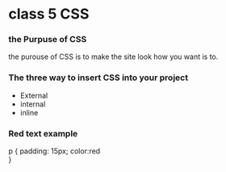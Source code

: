 # class 5 CSS 

### the Purpuse of CSS 
the purouse of CSS is to make the site look how you want is to. 

### The three way to insert CSS into your project 
* External
* internal 
* inline 
### Red text example
p { padding: 15px; 
    color:red     
}